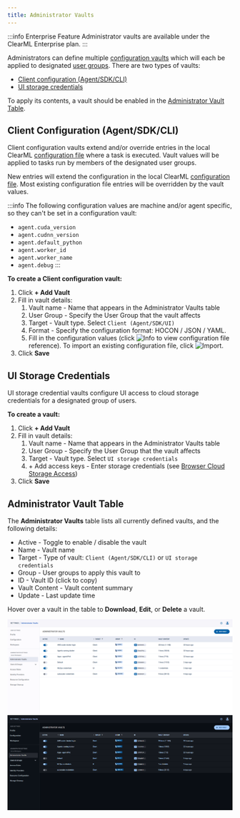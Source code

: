 ```yaml
---
title: Administrator Vaults
---
```


:::info Enterprise Feature
Administrator vaults are available under the ClearML Enterprise plan.
:::

Administrators can define multiple [configuration vaults](webapp_settings_profile.md#configuration-vault) which will each be applied to designated 
[user groups](webapp_settings_users.md). There are two types of vaults: 
* [Client configuration (Agent/SDK/CLI)](#client-configuration-agentsdkcli)
* [UI storage credentials](#ui-storage-credentials)   

To apply its contents, a vault should be enabled in the [Administrator Vault Table](#administrator-vault-table). 

## Client Configuration (Agent/SDK/CLI)
Client configuration vaults extend and/or override entries in the local ClearML [configuration file](../../configs/clearml_conf.md)
where a task is executed. Vault values will be applied to tasks run by members of the designated user groups. 

New entries will extend the configuration in the local ClearML [configuration file](../../configs/clearml_conf.md). 
Most existing configuration file entries will be overridden by the vault values.

:::info 
The following configuration values are machine and/or agent specific, so they can't be set in a configuration vault:
* `agent.cuda_version`
* `agent.cudnn_version`
* `agent.default_python`
* `agent.worker_id` 
* `agent.worker_name`
* `agent.debug`
:::

**To create a Client configuration vault:**
1. Click **+ Add Vault**
1. Fill in vault details:
   1. Vault name - Name that appears in the Administrator Vaults table
   1. User Group - Specify the User Group that the vault affects
   1. Target - Vault type. Select `Client (Agent/SDK/UI)`
   1. Format - Specify the configuration format: HOCON / JSON / YAML. 
   1. Fill in the configuration values (click <img src="/docs/latest/icons/ico-info.svg" alt="Info" className="icon size-md space-sm" /> 
   to view configuration file reference). To import an existing configuration file, click <img src="/docs/latest/icons/ico-import.svg" alt="Import" className="icon size-md space-sm" />. 
1. Click **Save** 

## UI Storage Credentials   
UI storage credential vaults configure UI access to cloud storage credentials for a designated group of users. 

**To create a vault:**

1. Click **+ Add Vault**
1. Fill in vault details:
   1. Vault name - Name that appears in the Administrator Vaults table
   1. User Group - Specify the User Group that the vault affects
   1. Target - Vault type. Select `UI storage credentials` 
   1. \+ Add access keys - Enter storage credentials (see [Browser Cloud Storage Access](webapp_settings_profile.md#browser-cloud-storage-access))
1. Click **Save**

## Administrator Vault Table

The **Administrator Vaults** table lists all currently defined vaults, and the following details:
* Active - Toggle to enable / disable the vault
* Name - Vault name
* Target - Type of vault: `Client (Agent/SDK/CLI)` or `UI storage credentials` 
* Group - User groups to apply this vault to 
* ID - Vault ID (click to copy)
* Vault Content - Vault content summary
* Update - Last update time

Hover over a vault in the table to **Download**, **Edit**, or **Delete** a vault.  

![Admin vaults](../../img/settings_admin_vaults.png#light-mode-only)
![Admin vaults](../../img/settings_admin_vaults_dark.png#dark-mode-only)